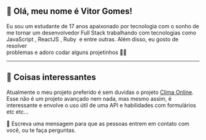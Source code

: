 👋 Olá, meu nome é Vitor Gomes!
-
   Eu sou um estudante de 17 anos apaixonado por tecnologia com o sonho de me tornar um desenvolvedor Full Stack trabalhando com tecnologias como
   JavaScript <img href ='imgs/javascript.png'>, ReactJS <img href ='imgs/react.png'>, Ruby <img href ='imgs/ruby.png'> e entre outras. Além disso, eu gosto de resolver   
  problemas e adoro codar alguns projetinhos 🚤😁
  ____
  
🔭 Coisas interessantes
-
 Atualmente o meu projeto preferido é sem duvidas o projeto <a href='https://vitorgomes-r.github.io/openWeatherApi-Project/'>Clima Online</a>. Esse não é um projeto
 avançado nem nada, mas mesmo assim, é interessante e envolve o uso útil de uma API e habilidades com formulários etc etc...

💬 Escreva uma mensagem para que as pessoas entrem em contato com você, ou te faça perguntas.
